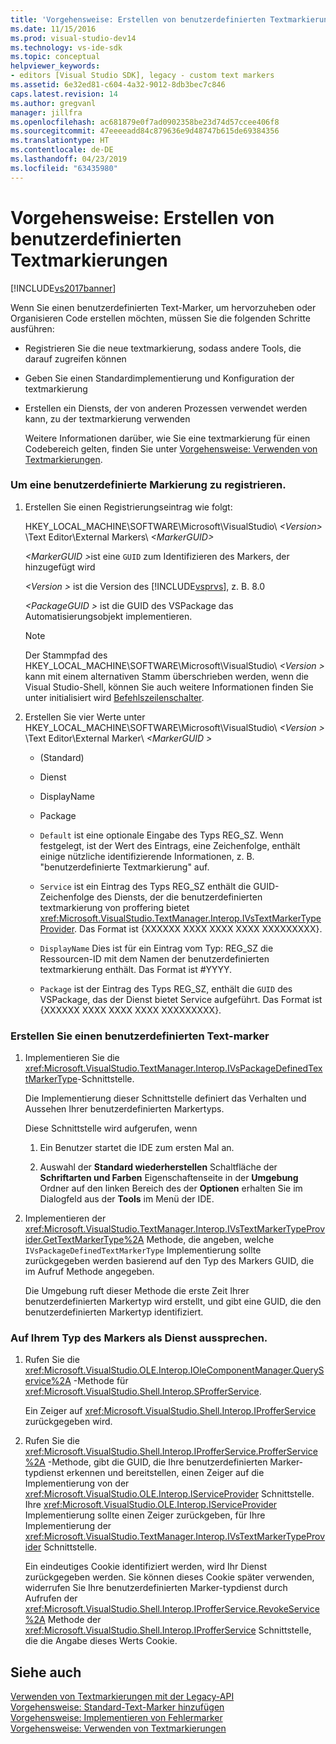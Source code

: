 ```yaml
---
title: 'Vorgehensweise: Erstellen von benutzerdefinierten Textmarkierungen | Microsoft-Dokumentation'
ms.date: 11/15/2016
ms.prod: visual-studio-dev14
ms.technology: vs-ide-sdk
ms.topic: conceptual
helpviewer_keywords:
- editors [Visual Studio SDK], legacy - custom text markers
ms.assetid: 6e32ed81-c604-4a32-9012-8db3bec7c846
caps.latest.revision: 14
ms.author: gregvanl
manager: jillfra
ms.openlocfilehash: ac681879e0f7ad0902358be23d74d57ccee406f8
ms.sourcegitcommit: 47eeeeadd84c879636e9d48747b615de69384356
ms.translationtype: HT
ms.contentlocale: de-DE
ms.lasthandoff: 04/23/2019
ms.locfileid: "63435980"
---
```

# <a name="how-to-create-custom-text-markers"></a>Vorgehensweise: Erstellen von benutzerdefinierten Textmarkierungen
[!INCLUDE[vs2017banner](../includes/vs2017banner.md)]

Wenn Sie einen benutzerdefinierten Text-Marker, um hervorzuheben oder Organisieren Code erstellen möchten, müssen Sie die folgenden Schritte ausführen:  
  
- Registrieren Sie die neue textmarkierung, sodass andere Tools, die darauf zugreifen können  
  
- Geben Sie einen Standardimplementierung und Konfiguration der textmarkierung  
  
- Erstellen ein Diensts, der von anderen Prozessen verwendet werden kann, zu der textmarkierung verwenden  
  
  Weitere Informationen darüber, wie Sie eine textmarkierung für einen Codebereich gelten, finden Sie unter [Vorgehensweise: Verwenden von Textmarkierungen](../extensibility/how-to-use-text-markers.md).  
  
### <a name="to-register-a-custom-marker"></a>Um eine benutzerdefinierte Markierung zu registrieren.  
  
1. Erstellen Sie einen Registrierungseintrag wie folgt:  
  
    HKEY_LOCAL_MACHINE\SOFTWARE\Microsoft\VisualStudio\\ *\<Version>* \Text Editor\External Markers\\ *\<MarkerGUID>*  
  
    <em>\<MarkerGUID ></em>ist eine `GUID` zum Identifizieren des Markers, der hinzugefügt wird  
  
    *\<Version >* ist die Version des [!INCLUDE[vsprvs](../includes/vsprvs-md.md)], z. B. 8.0  
  
    *\<PackageGUID >* ist die GUID des VSPackage das Automatisierungsobjekt implementieren.  
  
   > [!NOTE]
   > Der Stammpfad des HKEY_LOCAL_MACHINE\SOFTWARE\Microsoft\VisualStudio\\ *\<Version >* kann mit einem alternativen Stamm überschrieben werden, wenn die Visual Studio-Shell, können Sie auch weitere Informationen finden Sie unter initialisiert wird [Befehlszeilenschalter](../extensibility/command-line-switches-visual-studio-sdk.md).  
  
2. Erstellen Sie vier Werte unter HKEY_LOCAL_MACHINE\SOFTWARE\Microsoft\VisualStudio\\ *\<Version >* \Text Editor\External Marker\\ *\<MarkerGUID >*  
  
   - (Standard)  
  
   - Dienst  
  
   - DisplayName  
  
   - Package  
  
   - `Default` ist eine optionale Eingabe des Typs REG_SZ. Wenn festgelegt, ist der Wert des Eintrags, eine Zeichenfolge, enthält einige nützliche identifizierende Informationen, z. B. "benutzerdefinierte Textmarkierung" auf.  
  
   - `Service` ist ein Eintrag des Typs REG_SZ enthält die GUID-Zeichenfolge des Diensts, der die benutzerdefinierten textmarkierung von proffering bietet <xref:Microsoft.VisualStudio.TextManager.Interop.IVsTextMarkerTypeProvider>. Das Format ist {XXXXXX XXXX XXXX XXXX XXXXXXXXX}.  
  
   - `DisplayName` Dies ist für ein Eintrag vom Typ: REG_SZ die Ressourcen-ID mit dem Namen der benutzerdefinierten textmarkierung enthält. Das Format ist #YYYY.  
  
   - `Package` ist der Eintrag des Typs REG_SZ, enthält die `GUID` des VSPackage, das der Dienst bietet Service aufgeführt. Das Format ist {XXXXXX XXXX XXXX XXXX XXXXXXXXX}.  
  
### <a name="to-create-a-custom-text-marker"></a>Erstellen Sie einen benutzerdefinierten Text-marker  
  
1. Implementieren Sie die <xref:Microsoft.VisualStudio.TextManager.Interop.IVsPackageDefinedTextMarkerType>-Schnittstelle.  
  
     Die Implementierung dieser Schnittstelle definiert das Verhalten und Aussehen Ihrer benutzerdefinierten Markertyps.  
  
     Diese Schnittstelle wird aufgerufen, wenn  
  
    1. Ein Benutzer startet die IDE zum ersten Mal an.  
  
    2. Auswahl der **Standard wiederherstellen** Schaltfläche der **Schriftarten und Farben** Eigenschaftenseite in der **Umgebung** Ordner auf den linken Bereich des der  **Optionen** erhalten Sie im Dialogfeld aus der **Tools** im Menü der IDE.  
  
2. Implementieren der <xref:Microsoft.VisualStudio.TextManager.Interop.IVsTextMarkerTypeProvider.GetTextMarkerType%2A> Methode, die angeben, welche `IVsPackageDefinedTextMarkerType` Implementierung sollte zurückgegeben werden basierend auf den Typ des Markers GUID, die im Aufruf Methode angegeben.  
  
     Die Umgebung ruft dieser Methode die erste Zeit Ihrer benutzerdefinierten Markertyp wird erstellt, und gibt eine GUID, die den benutzerdefinierten Markertyp identifiziert.  
  
### <a name="to-proffer-your-marker-type-as-a-service"></a>Auf Ihrem Typ des Markers als Dienst aussprechen.  
  
1. Rufen Sie die <xref:Microsoft.VisualStudio.OLE.Interop.IOleComponentManager.QueryService%2A> -Methode für <xref:Microsoft.VisualStudio.Shell.Interop.SProfferService>.  
  
     Ein Zeiger auf <xref:Microsoft.VisualStudio.Shell.Interop.IProfferService> zurückgegeben wird.  
  
2. Rufen Sie die <xref:Microsoft.VisualStudio.Shell.Interop.IProfferService.ProfferService%2A> -Methode, gibt die GUID, die Ihre benutzerdefinierten Marker-typdienst erkennen und bereitstellen, einen Zeiger auf die Implementierung von der <xref:Microsoft.VisualStudio.OLE.Interop.IServiceProvider> Schnittstelle. Ihre <xref:Microsoft.VisualStudio.OLE.Interop.IServiceProvider> Implementierung sollte einen Zeiger zurückgeben, für Ihre Implementierung der <xref:Microsoft.VisualStudio.TextManager.Interop.IVsTextMarkerTypeProvider> Schnittstelle.  
  
     Ein eindeutiges Cookie identifiziert werden, wird Ihr Dienst zurückgegeben werden. Sie können dieses Cookie später verwenden, widerrufen Sie Ihre benutzerdefinierten Marker-typdienst durch Aufrufen der <xref:Microsoft.VisualStudio.Shell.Interop.IProfferService.RevokeService%2A> Methode der <xref:Microsoft.VisualStudio.Shell.Interop.IProfferService> Schnittstelle, die die Angabe dieses Werts Cookie.  
  
## <a name="see-also"></a>Siehe auch  
 [Verwenden von Textmarkierungen mit der Legacy-API](../extensibility/using-text-markers-with-the-legacy-api.md)   
 [Vorgehensweise: Standard-Text-Marker hinzufügen](../extensibility/how-to-add-standard-text-markers.md)   
 [Vorgehensweise: Implementieren von Fehlermarker](../extensibility/how-to-implement-error-markers.md)   
 [Vorgehensweise: Verwenden von Textmarkierungen](../extensibility/how-to-use-text-markers.md)
